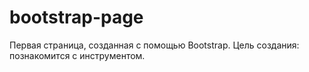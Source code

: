 # bootstrap-page

Первая страница, созданная с помощью Bootstrap.
Цель создания: познакомится с инструментом.
